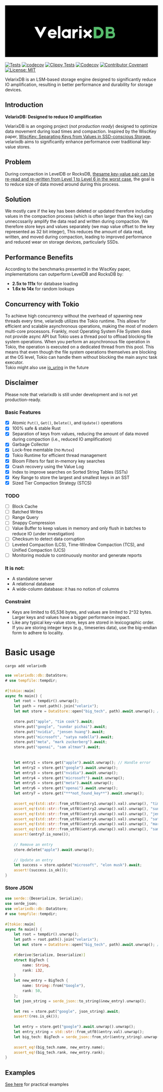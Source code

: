 
<p align="center">
<img src="/logo.png" height="170">
</p>


[![Tests](https://github.com/Gifted-s/velarixdb/actions/workflows/rust.yml/badge.svg)](https://github.com/Gifted-s/velarixdb/actions/workflows/rust.yml)
[![codecov](https://codecov.io/gh/Gifted-s/velarixdb/branch/ft%2Fcoverage/graph/badge.svg?token=01K79PJWQA)](https://codecov.io/gh/Gifted-s/velarixdb)
[![Clippy Tests](https://github.com/Gifted-s/bd/actions/workflows/clippy.yml/badge.svg)](https://github.com/Gifted-s/bd/actions/workflows/clippy.yml)
[![Codecov](https://github.com/Gifted-s/velarixdb/actions/workflows/codecov.yml/badge.svg)](https://github.com/Gifted-s/velarixdb/actions/workflows/codecov.yml)
[![Contributor Covenant](https://img.shields.io/badge/Contributor%20Covenant-2.1-4baaaa.svg)](code_of_conduct.md)
[![License: MIT](https://img.shields.io/badge/License-MIT-yellow.svg)](https://opensource.org/licenses/MIT)

VelarixDB is an LSM-based storage engine designed to significantly reduce IO amplification, resulting in better performance and durability for storage devices.


## Introduction

**VelarixDB: Designed to reduce IO amplification**

VelarixDB is an ongoing project (*not production ready*) designed to optimize data movement during load times and compaction. Inspired by the WiscKey paper, [WiscKey: Separating Keys from Values in SSD-conscious Storage](https://usenix.org/system/files/conference/fast16/fast16-papers-lu.pdf), velarixdb aims to significantly enhance performance over traditional key-value stores.

## Problem

During compaction in LevelDB or RocksDB, [thesame key-value pair can be re-read and re-written from Level 1 to Level 6 in the worst case](https://github.com/facebook/rocksdb/wiki/Leveled-Compaction), the goal is to reduce size of data moved around during this process.

## Solution

We mostly care if the key has been deleted or updated therefore including values in the compaction process (which is often larger than the key) can unneccssarily amplify the data read and written during compaction. We therefore store keys and values separately (we map value offset to the key represented as 32 bit integer),
This reduces the amount of data read, written, and moved during compaction, leading to improved performance and reduced wear on storage devices, particularly SSDs.

## Performance Benefits

According to the benchmarks presented in the WiscKey paper, implementations can outperform LevelDB and RocksDB by:
- **2.5x to 111x** for database loading
- **1.6x to 14x** for random lookups

## Concurrency with Tokio

To achieve high concurrency without the overhead of spawning new threads every time, velarixdb utilizes the Tokio runtime. This allows for efficient and scalable asynchronous operations, making the most of modern multi-core processors. Frankly,
most Operating System File System does not provide async API but Tokio uses a thread pool to offload blocking file system operations. When you perform an asynchronous file operation in Tokio, the operation is executed on a dedicated thread from this pool.
This means that even though the file system operations themselves are blocking at the OS level, Tokio can handle them without blocking the main async task executor.  
Tokio might also use [io_uring](https://docs.rs/tokio/latest/tokio/fs/index.html#:~:text=Currently%2C%20Tokio%20will%20always%20use%20spawn_blocking%20on%20all%20platforms%2C%20but%20it%20may%20be%20changed%20to%20use%20asynchronous%20file%20system%20APIs%20such%20as%20io_uring%20in%20the%20future.) in the future

## Disclaimer

Please note that velarixdb is still under development and is not yet production-ready.

### Basic Features
- [x] Atomic `Put()`, `Get()`, `Delete()`, and `Update()` operations
- [x] 100% safe & stable Rust
- [x] Separation of keys from values, reducing the amount of data moved during compaction (i.e., reduced IO amplification)
- [x] Garbage Collector
- [x] Lock-free memtable (no `Mutex`)
- [x] Tokio Runtime for efficient thread management
- [x] Bloom Filters for fast in-memory key searches
- [x] Crash recovery using the Value Log
- [x] Index to improve searches on Sorted String Tables (SSTs)
- [x] Key Range to store the largest and smallest keys in an SST
- [x] Sized Tier Compaction Strategy (STCS)

### TODO
- [ ] Block Cache
- [ ] Batched Writes
- [ ] Range Query
- [ ] Snappy Compression
- [ ] Value Buffer to keep values in memory and only flush in batches to reduce IO (under investigation)
- [ ] Checksum to detect data corruption
- [ ] Leveled Compaction (LCS), Time-Window Compaction (TCS), and Unified Compaction (UCS)
- [ ] Monitoring module to continuously monitor and generate reports

### It is not:
- A standalone server
- A relational database
- A wide-column database: it has no notion of columns

### Constraint
- Keys are limited to 65,536 bytes, and values are limited to 2^32 bytes. Larger keys and values have a bigger performance impact.
- Like any typical key-value store, keys are stored in lexicographic order. If you are storing integer keys (e.g., timeseries data), use the big-endian form to adhere to locality.

# Basic usage

```sh
cargo add velarixdb
```

```rust
use velarixdb::db::DataStore;
# use tempfile::tempdir;

#[tokio::main]
async fn main() {
    let root = tempdir().unwrap();
    let path = root.path().join("velarix");
    let mut store = DataStore::open("big_tech", path).await.unwrap(); // handle IO error

    store.put("apple", "tim cook").await;
    store.put("google", "sundar pichai").await;
    store.put("nvidia", "jensen huang").await;
    store.put("microsoft", "satya nadella").await;
    store.put("meta", "mark zuckerberg").await;
    store.put("openai", "sam altman").await;


    let entry1 = store.get("apple").await.unwrap(); // Handle error
    let entry2 = store.get("google").await.unwrap();
    let entry3 = store.get("nvidia").await.unwrap();
    let entry4 = store.get("microsoft").await.unwrap();
    let entry5 = store.get("meta").await.unwrap();
    let entry6 = store.get("openai").await.unwrap();
    let entry7 = store.get("***not_found_key**").await.unwrap();

    assert_eq!(std::str::from_utf8(&entry1.unwrap().val).unwrap(), "tim cook");
    assert_eq!(std::str::from_utf8(&entry2.unwrap().val).unwrap(), "sundar pichai");
    assert_eq!(std::str::from_utf8(&entry3.unwrap().val).unwrap(), "jensen huang");
    assert_eq!(std::str::from_utf8(&entry4.unwrap().val).unwrap(), "satya nadella");
    assert_eq!(std::str::from_utf8(&entry5.unwrap().val).unwrap(), "mark zuckerberg");
    assert_eq!(std::str::from_utf8(&entry6.unwrap().val).unwrap(), "sam altman");
    assert!(entry7.is_none());

    // Remove an entry
    store.delete("apple").await.unwrap();

    // Update an entry
    let success = store.update("microsoft", "elon musk").await;
    assert!(success.is_ok());
}
```

### Store JSON

```rust
use serde::{Deserialize, Serialize};
use serde_json;
use velarixdb::db::DataStore;
# use tempfile::tempdir;

#[tokio::main]
async fn main() {
    let root = tempdir().unwrap();
    let path = root.path().join("velarix");
    let mut store = DataStore::open("big_tech", path).await.unwrap(); // handle IO error

    #[derive(Serialize, Deserialize)]
    struct BigTech {
        name: String,
        rank: i32,
    }
    let new_entry = BigTech {
        name: String::from("Google"),
        rank: 50,
    };
    let json_string = serde_json::to_string(&new_entry).unwrap();

    let res = store.put("google", json_string).await;
    assert!(res.is_ok());

    let entry = store.get("google").await.unwrap().unwrap();
    let entry_string = std::str::from_utf8(&entry.val).unwrap();
    let big_tech: BigTech = serde_json::from_str(&entry_string).unwrap();

    assert_eq!(big_tech.name, new_entry.name);
    assert_eq!(big_tech.rank, new_entry.rank);
}
```

## Examples
[See here](https://usenix.org/system/files/conference/fast16/fast16-papers-lu.pdf) for practical examples
